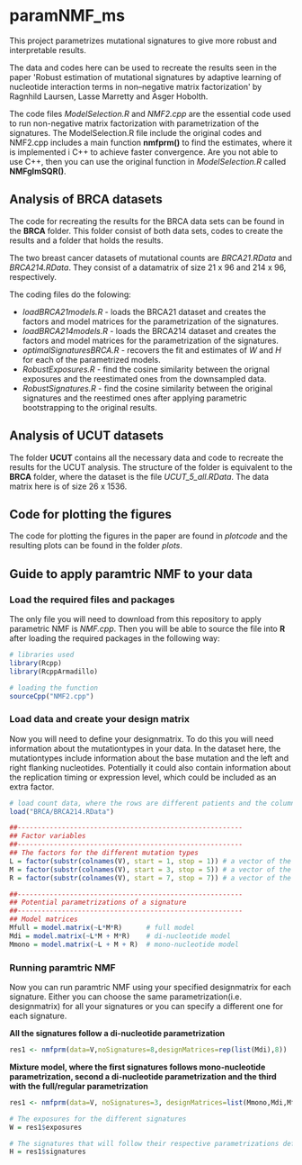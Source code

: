 # paramNMF_ms
This project parametrizes mutational signatures to give more robust and interpretable results. 

The data and codes here can be used to recreate the results seen in the paper 'Robust estimation of mutational signatures by adaptive learning of nucleotide interaction terms in non–negative matrix factorization' by Ragnhild Laursen, Lasse Marretty and Asger Hobolth. 

The code files *ModelSelection.R* and *NMF2.cpp* are the essential code used to run non-negative matrix factorization with parametrization of the signatures. The ModelSelection.R file include the original codes and NMF2.cpp includes a main function **nmfprm()** to find the estimates, where it is implemented i C++ to achieve faster convergence. Are you not able to use C++, then you can use the original function in *ModelSelection.R* called **NMFglmSQR()**.

## Analysis of BRCA datasets 
The code for recreating the results for the BRCA data sets can be found in the **BRCA** folder. This folder consist of both data sets, codes to create the results and a folder that holds the results. 

The two breast cancer datasets of mutational counts are *BRCA21.RData* and *BRCA214.RData*. They consist of a datamatrix of size 21 x 96 and 214 x 96, respectively.

The coding files do the folowing:
 - *loadBRCA21models.R* - loads the BRCA21 dataset and creates the factors and model matrices for the parametrization of the signatures.
 - *loadBRCA214models.R* - loads the BRCA214 dataset and creates the factors and model matrices for the parametrization of the signatures.
 - *optimalSignaturesBRCA.R* - recovers the fit and estimates of $W$ and $H$ for each of the parametrized models. 
 - *RobustExposures.R* - find the cosine similarity between the orignal exposures and the reestimated ones from the downsampled data. 
 - *RobustSignatures.R* - find the cosine similarity between the original signatures and the reestimed ones after applying parametric bootstrapping to the original results.

## Analysis of UCUT datasets

The folder **UCUT** contains all the necessary data and code to recreate the results for the UCUT analysis. The structure of the folder is equivalent to the **BRCA** folder, where the dataset is the file *UCUT_5_all.RData*. The data matrix here is of size 26 x 1536.


## Code for plotting the figures 
The code for plotting the figures in the paper are found in *plotcode* and the resulting plots can be found in the folder *plots*.

## Guide to apply paramtric NMF to your data
### Load the required files and packages 
The only file you will need to download from this repository to apply parametric NMF is *NMF.cpp*. 
Then you will be able to source the file into **R** after loading the required packages in the following way:
```r
# libraries used
library(Rcpp)
library(RcppArmadillo)

# loading the function
sourceCpp("NMF2.cpp")
```
### Load data and create your design matrix
Now you will need to define your designmatrix. To do this you will need information about the mutationtypes in your data. In the dataset here, the mutationtypes include information about the base mutation and the left and right flanking nucleotides. Potentially it could also contain information about the replication timing or expression level, which could be included as an extra factor.
```r
# load count data, where the rows are different patients and the columns correspond to the different mutation types
load("BRCA/BRCA214.RData")

##--------------------------------------------------------
## Factor variables
##--------------------------------------------------------
## The factors for the different mutation types 
L = factor(substr(colnames(V), start = 1, stop = 1)) # a vector of the left flanking nucleotide
M = factor(substr(colnames(V), start = 3, stop = 5)) # a vector of the base mutation
R = factor(substr(colnames(V), start = 7, stop = 7)) # a vector of the right flanking nucleotide

##--------------------------------------------------------
## Potential parametrizations of a signature
##--------------------------------------------------------
## Model matrices
Mfull = model.matrix(~L*M*R)      # full model
Mdi = model.matrix(~L*M + M*R)    # di-nucleotide model
Mmono = model.matrix(~L + M + R)  # mono-nucleotide model
```
### Running paramtric NMF
Now you can run paramtric NMF using your specified designmatrix for each signature. Either you can choose the same parametrization(i.e. designmatrix) for all your signatures or you can specify a different one for each signature. 

**All the signatures follow a di-nucleotide parametrization**
```r
res1 <- nmfprm(data=V,noSignatures=8,designMatrices=rep(list(Mdi),8))
```

**Mixture model, where the first signatures follows mono-nucleotide parametrization, second a di-nucleotide parametrization and the third with the full/regular parametrization**
```r
res1 <- nmfprm(data=V, noSignatures=3, designMatrices=list(Mmono,Mdi,Mfull))

# The exposures for the different signatures
W = res1$exposures

# The signatures that will follow their respective parametrizations defined in the function eg. the first signature will follow the mono-nucleotide parametrization.
H = res1$signatures
```


